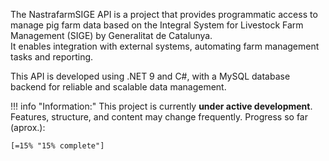 The NastrafarmSIGE API is a project that provides programmatic access to manage pig farm data based on the Integral System for Livestock Farm Management (SIGE) by Generalitat de Catalunya.  
It enables integration with external systems, automating farm management tasks and reporting.

This API is developed using .NET 9 and C#, with a MySQL database backend for reliable and scalable data management.

!!! info "Information:"
    This project is currently **under active development**.  Features, structure, and content may change frequently. Progress so far  (aprox.):

    [=15% "15% complete"]


